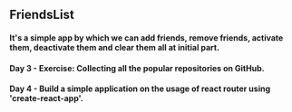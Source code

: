 ## FriendsList
 
#### It's a simple app by which we can add friends, remove friends, activate them, deactivate them and clear them all at initial part.

#### Day 3 - Exercise: Collecting all the popular repositories on GitHub. 
#### Day 4 - Build a simple application on the usage of react router using 'create-react-app'. 
     